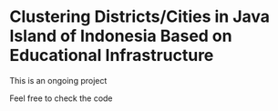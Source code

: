 # Clustering Districts/Cities in Java Island of Indonesia Based on Educational Infrastructure

This is an ongoing project

Feel free to check the code